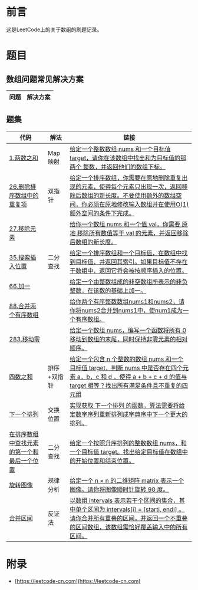 # 前言

这是LeetCode上的关于数组的刷题记录。

# 题目

## 数组问题常见解决方案

| 问题 | 解决方案 |
| ---- | ---- |

## 题集

| 代码 | 解法 | 链接 |
| ---- | ---- | ---- |
| [1.两数之和](TwoSum.java) | Map映射 | [给定一个整数数组 nums 和一个目标值 target，请你在该数组中找出和为目标值的那 两个 整数，并返回他们的数组下标。](https://leetcode-cn.com/problems/two-sum/) |
| [26.删除排序数组中的重复项](RemoveDuplicates.java) | 双指针 | [给定一个排序数组，你需要在原地删除重复出现的元素，使得每个元素只出现一次，返回移除后数组的新长度。不要使用额外的数组空间，你必须在原地修改输入数组并在使用O(1)额外空间的条件下完成。](https://leetcode-cn.com/problems/remove-duplicates-from-sorted-array/) |
| [27.移除元素](RemoveElement.java) | | [给你一个数组 nums 和一个值 val，你需要 原地 移除所有数值等于 val 的元素，并返回移除后数组的新长度。](https://leetcode-cn.com/problems/remove-element/) |
| [35.搜索插入位置](SearchInsert.java) | 二分查找 | [给定一个排序数组和一个目标值，在数组中找到目标值，并返回其索引。如果目标值不存在于数组中，返回它将会被按顺序插入的位置。](https://leetcode-cn.com/problems/search-insert-position/) |
| [66.加一](PlusOne.java) | | [给定一个由整数组成的非空数组所表示的非负整数，在该数的基础上加一。](https://leetcode-cn.com/problems/plus-one/) |
| [88.合并两个有序数组](MergeOrderlyArray.java) | | [给你两个有序整数数组nums1和nums2，请你将nums2合并到nums1中，使num1成为一个有序数组。](https://leetcode-cn.com/problems/merge-sorted-array/) |
| [283.移动零](MoveZeroes.java) |   | [给定一个数组 nums，编写一个函数将所有 0 移动到数组的末尾，同时保持非零元素的相对顺序。](https://leetcode-cn.com/problems/move-zeroes/) |
| [四数之和](FourSum.java) | 排序+双指针 | [给定一个包含 n 个整数的数组 nums 和一个目标值 target，判断 nums 中是否存在四个元素 a，b，c 和 d ，使得 a + b + c + d 的值与 target 相等？找出所有满足条件且不重复的四元组](https://leetcode-cn.com/problems/4sum/) |
| [下一个排列](NextPermutation.java) | 交换位置  | [实现获取 下一个排列 的函数，算法需要将给定数字序列重新排列成字典序中下一个更大的排列。](https://leetcode-cn.com/problems/next-permutation/) |
| [在排序数组中查找元素的第一个和最后一个位置](SearchRange.java) |  二分查找 | [给定一个按照升序排列的整数数组 nums，和一个目标值 target。找出给定目标值在数组中的开始位置和结束位置。](https://leetcode-cn.com/problems/find-first-and-last-position-of-element-in-sorted-array/) |
| [旋转图像](Rotate.java) | 规律分析 | [给定一个 n × n 的二维矩阵 matrix 表示一个图像。请你将图像顺时针旋转 90 度。](https://leetcode-cn.com/problems/rotate-image/) |
| [合并区间](Merge.java) | 反证法 | [以数组 intervals 表示若干个区间的集合，其中单个区间为 intervals[i] = [starti, endi] 。请你合并所有重叠的区间，并返回一个不重叠的区间数组，该数组需恰好覆盖输入中的所有区间。](https://leetcode-cn.com/problems/merge-intervals/) |

# 附录

 - [https://leetcode-cn.com](https://leetcode-cn.com)